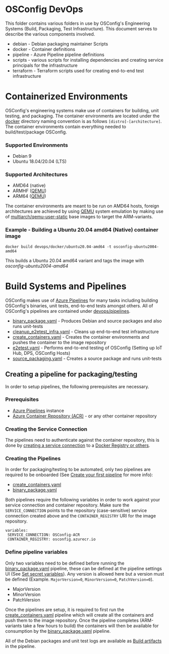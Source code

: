 # OSConfig DevOps
This folder contains various folders in use by OSConfig's Engineering Systems (Build, Packaging, Test Infrastructure). This document serves to describe the various components involved.

 * debian - Debian packaging maintainer Scripts
 * docker - Container definitions
 * pipeline - Azure Pipeline pipeline definitions
 * scripts - various scripts for installing dependencies and creating service principals for the infrastructure
 * terraform - Terraform scripts used for creating end-to-end test infrastructure

# Containerized Environments
OSConfig's engineering systems make use of containers for building, unit testing, and packaging. The container environments are located under the [docker](https://github.com/Azure/azure-osconfig/tree/main/devops/docker) directory naming convention is as follows `[distro]-[architecture]`. The container environments contain everything needed to build/test/package OSConfig.

### Supported Environments
* Debian 9
* Ubuntu 18.04/20.04 (LTS)

### Supported Architectures
* AMD64 (native)
* ARMHF ([QEMU](https://www.qemu.org/))
* ARM64 ([QEMU](https://www.qemu.org/))

The container environments are meant to be run on AMD64 hosts, foreign architectures are achieved by using [QEMU](https://www.qemu.org/) system emulation by making use of [multiarch/qemu-user-static](https://github.com/multiarch/qemu-user-static) base images to target the ARM-variants.

### Example - Building a Ubuntu 20.04 amd64 (Native) container image
`docker build devops/docker/ubuntu20.04-amd64 -t osconfig-ubuntu2004-amd64`

This builds a Ubuntu 20.04 amd64 variant and tags the image with _osconfig-ubuntu2004-amd64_

# Build Systems and Pipelines
OSConfig makes use of [Azure Pipelines](https://azure.microsoft.com/services/devops/pipelines/) for many tasks including building OSConfig's binaries, unit tests, end-to-end tests amongst others. All of OSConfig's pipelines are contained under [devops/pipelines](https://github.com/Azure/azure-osconfig/tree/main/devops/pipeline).

 * [binary_package.yaml](https://github.com/Azure/azure-osconfig/blob/main/devops/pipeline/binary_package.yaml) - Produces Debian and source packages and also runs unit-tests
 * [cleanup_e2etest_infra.yaml](https://github.com/Azure/azure-osconfig/blob/main/devops/pipeline/cleanup_e2etest_infra.yaml) - Cleans up end-to-end test infrastructure
 * [create_containers.yaml](https://github.com/Azure/azure-osconfig/blob/main/devops/pipeline/create_containers.yaml) - Creates the container environments and pushes the container to the image repository
 * [e2etest.yaml](https://github.com/Azure/azure-osconfig/blob/main/devops/pipeline/e2etest.yaml) - Performs end-to-end testing of OSConfig (Setting up IoT Hub, DPS, OSConfig Hosts)
 * [source_packaging.yaml](https://github.com/Azure/azure-osconfig/blob/main/devops/pipeline/source_packaging.yaml) - Creates a source package and runs unit-tests

## Creating a pipeline for packaging/testing
In order to setup pipelines, the following prerequisites are necessary.

### Prerequisites
 * [Azure Pipelines](https://azure.microsoft.com/services/devops/pipelines/) instance
 * [Azure Container Repository (ACR)](https://azure.microsoft.com/services/container-registry/) - or any other container repository

### Creating the Service Connection
The pipelines need to authenticate against the container repository, this is done by [creating a service connection](https://docs.microsoft.com/azure/devops/pipelines/library/service-endpoints?view=azure-devops&tabs=yaml#create-a-service-connection) to a [Docker Registry or others](https://docs.microsoft.com/azure/devops/pipelines/library/service-endpoints?view=azure-devops&tabs=yaml#docker-hub-or-others).

### Creating the Pipelines
In order for packaging/testing to be automated, only two pipelines are required to be onboarded (See [Create your first pipeline](https://docs.microsoft.com/azure/devops/pipelines/create-first-pipeline?view=azure-devops) for more info):

 * [create_containers.yaml](https://github.com/Azure/azure-osconfig/blob/main/devops/pipeline/create_containers.yaml)
 * [binary_package.yaml](https://github.com/Azure/azure-osconfig/blob/main/devops/pipeline/binary_package.yaml)

Both pipelines require the following variables in order to work against your service connection and container repository. Make sure the `SERVICE_CONNECTION` points to the repository (case-sensitive) service connection created above and the `CONTAINER_REGISTRY` URI for the image repository.

 ```
variables:
  SERVICE_CONNECTION: OSConfig-ACR
  CONTAINER_REGISTRY: osconfig.azurecr.io
 ```

### Define pipeline variables
Only two variables need to be defined before running the [binary_package.yaml](https://github.com/Azure/azure-osconfig/blob/main/devops/pipeline/binary_package.yaml) pipeline, these can be defined at the pipeline settings UI (See [Set secret variables](https://docs.microsoft.com/en-us/azure/devops/pipelines/process/variables?view=azure-devops&tabs=yaml#secret-variables)). Any version is allowed here but a version must be defined (Example. `MajorVersion=0`, `MinorVersion=0`, `PatchVersion=0`).

 * MajorVersion
 * MinorVersion
 * PatchVersion

Once the pipelines are setup, it is required to first run the [create_containers.yaml](https://github.com/Azure/azure-osconfig/blob/main/devops/pipeline/create_containers.yaml) pipeline which will create all the containers and push them to the image repository. Once the pipeline completes (ARM-variants take a few hours to build) the containers will then be available for consumption by the [binary_package.yaml](https://github.com/Azure/azure-osconfig/blob/main/devops/pipeline/binary_package.yaml) pipeline.

All of the Debian packages and unit test logs are available as [Build artifacts](https://docs.microsoft.com/en-us/azure/devops/pipelines/artifacts/build-artifacts?view=azure-devops&tabs=yaml) in the pipeline.